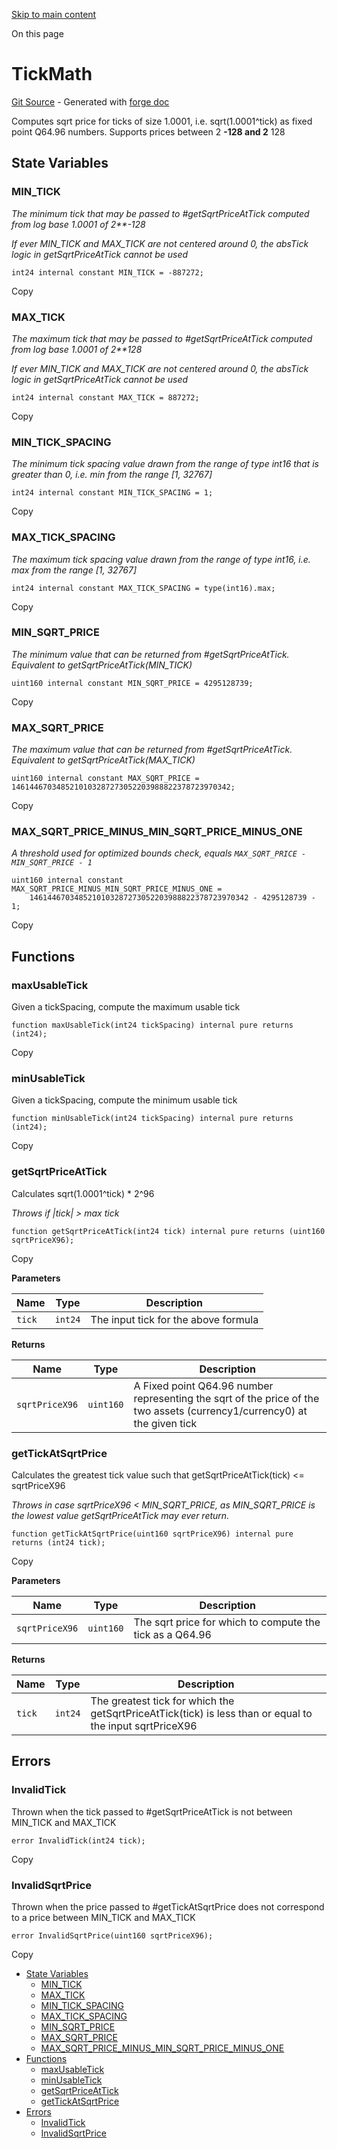 [Skip to main content](https://docs.uniswap.org/contracts/v4/reference/core/libraries/TickMath#)

On this page

# TickMath

[Git Source](https://github.com/uniswap/v4-core/blob/b619b6718e31aa5b4fa0286520c455ceb950276d/src/libraries/TickMath.sol) \- Generated with [forge doc](https://book.getfoundry.sh/reference/forge/forge-doc)

Computes sqrt price for ticks of size 1.0001, i.e. sqrt(1.0001^tick) as fixed point Q64.96 numbers. Supports
prices between 2 **-128 and 2** 128

## State Variables [​](https://docs.uniswap.org/contracts/v4/reference/core/libraries/TickMath\#state-variables "Direct link to heading")

### MIN\_TICK [​](https://docs.uniswap.org/contracts/v4/reference/core/libraries/TickMath\#min_tick "Direct link to heading")

_The minimum tick that may be passed to #getSqrtPriceAtTick computed from log base 1.0001 of 2\*\*-128_

_If ever MIN\_TICK and MAX\_TICK are not centered around 0, the absTick logic in getSqrtPriceAtTick cannot be used_

```codeBlockLines_mRuA
int24 internal constant MIN_TICK = -887272;

```

Copy

### MAX\_TICK [​](https://docs.uniswap.org/contracts/v4/reference/core/libraries/TickMath\#max_tick "Direct link to heading")

_The maximum tick that may be passed to #getSqrtPriceAtTick computed from log base 1.0001 of 2\*\*128_

_If ever MIN\_TICK and MAX\_TICK are not centered around 0, the absTick logic in getSqrtPriceAtTick cannot be used_

```codeBlockLines_mRuA
int24 internal constant MAX_TICK = 887272;

```

Copy

### MIN\_TICK\_SPACING [​](https://docs.uniswap.org/contracts/v4/reference/core/libraries/TickMath\#min_tick_spacing "Direct link to heading")

_The minimum tick spacing value drawn from the range of type int16 that is greater than 0, i.e. min from the range \[1, 32767\]_

```codeBlockLines_mRuA
int24 internal constant MIN_TICK_SPACING = 1;

```

Copy

### MAX\_TICK\_SPACING [​](https://docs.uniswap.org/contracts/v4/reference/core/libraries/TickMath\#max_tick_spacing "Direct link to heading")

_The maximum tick spacing value drawn from the range of type int16, i.e. max from the range \[1, 32767\]_

```codeBlockLines_mRuA
int24 internal constant MAX_TICK_SPACING = type(int16).max;

```

Copy

### MIN\_SQRT\_PRICE [​](https://docs.uniswap.org/contracts/v4/reference/core/libraries/TickMath\#min_sqrt_price "Direct link to heading")

_The minimum value that can be returned from #getSqrtPriceAtTick. Equivalent to getSqrtPriceAtTick(MIN\_TICK)_

```codeBlockLines_mRuA
uint160 internal constant MIN_SQRT_PRICE = 4295128739;

```

Copy

### MAX\_SQRT\_PRICE [​](https://docs.uniswap.org/contracts/v4/reference/core/libraries/TickMath\#max_sqrt_price "Direct link to heading")

_The maximum value that can be returned from #getSqrtPriceAtTick. Equivalent to getSqrtPriceAtTick(MAX\_TICK)_

```codeBlockLines_mRuA
uint160 internal constant MAX_SQRT_PRICE = 1461446703485210103287273052203988822378723970342;

```

Copy

### MAX\_SQRT\_PRICE\_MINUS\_MIN\_SQRT\_PRICE\_MINUS\_ONE [​](https://docs.uniswap.org/contracts/v4/reference/core/libraries/TickMath\#max_sqrt_price_minus_min_sqrt_price_minus_one "Direct link to heading")

_A threshold used for optimized bounds check, equals `MAX_SQRT_PRICE - MIN_SQRT_PRICE - 1`_

```codeBlockLines_mRuA
uint160 internal constant MAX_SQRT_PRICE_MINUS_MIN_SQRT_PRICE_MINUS_ONE =
    1461446703485210103287273052203988822378723970342 - 4295128739 - 1;

```

Copy

## Functions [​](https://docs.uniswap.org/contracts/v4/reference/core/libraries/TickMath\#functions "Direct link to heading")

### maxUsableTick [​](https://docs.uniswap.org/contracts/v4/reference/core/libraries/TickMath\#maxusabletick "Direct link to heading")

Given a tickSpacing, compute the maximum usable tick

```codeBlockLines_mRuA
function maxUsableTick(int24 tickSpacing) internal pure returns (int24);

```

Copy

### minUsableTick [​](https://docs.uniswap.org/contracts/v4/reference/core/libraries/TickMath\#minusabletick "Direct link to heading")

Given a tickSpacing, compute the minimum usable tick

```codeBlockLines_mRuA
function minUsableTick(int24 tickSpacing) internal pure returns (int24);

```

Copy

### getSqrtPriceAtTick [​](https://docs.uniswap.org/contracts/v4/reference/core/libraries/TickMath\#getsqrtpriceattick "Direct link to heading")

Calculates sqrt(1.0001^tick) \* 2^96

_Throws if \|tick\| > max tick_

```codeBlockLines_mRuA
function getSqrtPriceAtTick(int24 tick) internal pure returns (uint160 sqrtPriceX96);

```

Copy

**Parameters**

| Name | Type | Description |
| --- | --- | --- |
| `tick` | `int24` | The input tick for the above formula |

**Returns**

| Name | Type | Description |
| --- | --- | --- |
| `sqrtPriceX96` | `uint160` | A Fixed point Q64.96 number representing the sqrt of the price of the two assets (currency1/currency0) at the given tick |

### getTickAtSqrtPrice [​](https://docs.uniswap.org/contracts/v4/reference/core/libraries/TickMath\#gettickatsqrtprice "Direct link to heading")

Calculates the greatest tick value such that getSqrtPriceAtTick(tick) <= sqrtPriceX96

_Throws in case sqrtPriceX96 < MIN\_SQRT\_PRICE, as MIN\_SQRT\_PRICE is the lowest value getSqrtPriceAtTick may_
_ever return._

```codeBlockLines_mRuA
function getTickAtSqrtPrice(uint160 sqrtPriceX96) internal pure returns (int24 tick);

```

Copy

**Parameters**

| Name | Type | Description |
| --- | --- | --- |
| `sqrtPriceX96` | `uint160` | The sqrt price for which to compute the tick as a Q64.96 |

**Returns**

| Name | Type | Description |
| --- | --- | --- |
| `tick` | `int24` | The greatest tick for which the getSqrtPriceAtTick(tick) is less than or equal to the input sqrtPriceX96 |

## Errors [​](https://docs.uniswap.org/contracts/v4/reference/core/libraries/TickMath\#errors "Direct link to heading")

### InvalidTick [​](https://docs.uniswap.org/contracts/v4/reference/core/libraries/TickMath\#invalidtick "Direct link to heading")

Thrown when the tick passed to #getSqrtPriceAtTick is not between MIN\_TICK and MAX\_TICK

```codeBlockLines_mRuA
error InvalidTick(int24 tick);

```

Copy

### InvalidSqrtPrice [​](https://docs.uniswap.org/contracts/v4/reference/core/libraries/TickMath\#invalidsqrtprice "Direct link to heading")

Thrown when the price passed to #getTickAtSqrtPrice does not correspond to a price between MIN\_TICK and MAX\_TICK

```codeBlockLines_mRuA
error InvalidSqrtPrice(uint160 sqrtPriceX96);

```

Copy

- [State Variables](https://docs.uniswap.org/contracts/v4/reference/core/libraries/TickMath#state-variables)
  - [MIN\_TICK](https://docs.uniswap.org/contracts/v4/reference/core/libraries/TickMath#min_tick)
  - [MAX\_TICK](https://docs.uniswap.org/contracts/v4/reference/core/libraries/TickMath#max_tick)
  - [MIN\_TICK\_SPACING](https://docs.uniswap.org/contracts/v4/reference/core/libraries/TickMath#min_tick_spacing)
  - [MAX\_TICK\_SPACING](https://docs.uniswap.org/contracts/v4/reference/core/libraries/TickMath#max_tick_spacing)
  - [MIN\_SQRT\_PRICE](https://docs.uniswap.org/contracts/v4/reference/core/libraries/TickMath#min_sqrt_price)
  - [MAX\_SQRT\_PRICE](https://docs.uniswap.org/contracts/v4/reference/core/libraries/TickMath#max_sqrt_price)
  - [MAX\_SQRT\_PRICE\_MINUS\_MIN\_SQRT\_PRICE\_MINUS\_ONE](https://docs.uniswap.org/contracts/v4/reference/core/libraries/TickMath#max_sqrt_price_minus_min_sqrt_price_minus_one)
- [Functions](https://docs.uniswap.org/contracts/v4/reference/core/libraries/TickMath#functions)
  - [maxUsableTick](https://docs.uniswap.org/contracts/v4/reference/core/libraries/TickMath#maxusabletick)
  - [minUsableTick](https://docs.uniswap.org/contracts/v4/reference/core/libraries/TickMath#minusabletick)
  - [getSqrtPriceAtTick](https://docs.uniswap.org/contracts/v4/reference/core/libraries/TickMath#getsqrtpriceattick)
  - [getTickAtSqrtPrice](https://docs.uniswap.org/contracts/v4/reference/core/libraries/TickMath#gettickatsqrtprice)
- [Errors](https://docs.uniswap.org/contracts/v4/reference/core/libraries/TickMath#errors)
  - [InvalidTick](https://docs.uniswap.org/contracts/v4/reference/core/libraries/TickMath#invalidtick)
  - [InvalidSqrtPrice](https://docs.uniswap.org/contracts/v4/reference/core/libraries/TickMath#invalidsqrtprice)
